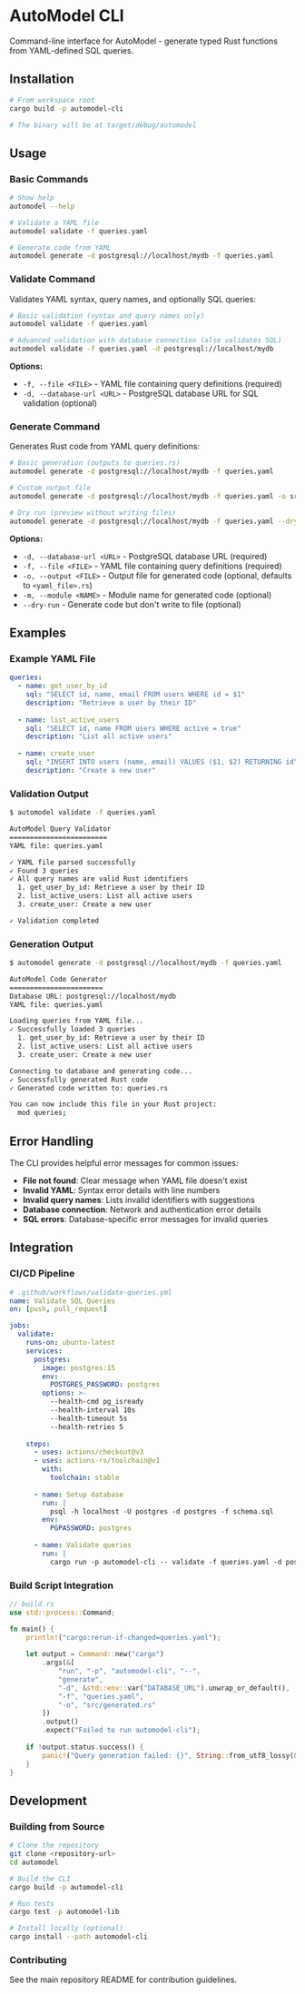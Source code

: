 # AutoModel CLI

Command-line interface for AutoModel - generate typed Rust functions from YAML-defined SQL queries.

## Installation

```bash
# From workspace root
cargo build -p automodel-cli

# The binary will be at target/debug/automodel
```

## Usage

### Basic Commands

```bash
# Show help
automodel --help

# Validate a YAML file
automodel validate -f queries.yaml

# Generate code from YAML
automodel generate -d postgresql://localhost/mydb -f queries.yaml
```

### Validate Command

Validates YAML syntax, query names, and optionally SQL queries:

```bash
# Basic validation (syntax and query names only)
automodel validate -f queries.yaml

# Advanced validation with database connection (also validates SQL)
automodel validate -f queries.yaml -d postgresql://localhost/mydb
```

**Options:**
- `-f, --file <FILE>` - YAML file containing query definitions (required)
- `-d, --database-url <URL>` - PostgreSQL database URL for SQL validation (optional)

### Generate Command

Generates Rust code from YAML query definitions:

```bash
# Basic generation (outputs to queries.rs)
automodel generate -d postgresql://localhost/mydb -f queries.yaml

# Custom output file
automodel generate -d postgresql://localhost/mydb -f queries.yaml -o src/database.rs

# Dry run (preview without writing files)
automodel generate -d postgresql://localhost/mydb -f queries.yaml --dry-run
```

**Options:**
- `-d, --database-url <URL>` - PostgreSQL database URL (required)
- `-f, --file <FILE>` - YAML file containing query definitions (required)
- `-o, --output <FILE>` - Output file for generated code (optional, defaults to `<yaml_file>.rs`)
- `-m, --module <NAME>` - Module name for generated code (optional)
- `--dry-run` - Generate code but don't write to file (optional)

## Examples

### Example YAML File

```yaml
queries:
  - name: get_user_by_id
    sql: "SELECT id, name, email FROM users WHERE id = $1"
    description: "Retrieve a user by their ID"
    
  - name: list_active_users
    sql: "SELECT id, name FROM users WHERE active = true"
    description: "List all active users"
    
  - name: create_user
    sql: "INSERT INTO users (name, email) VALUES ($1, $2) RETURNING id"
    description: "Create a new user"
```

### Validation Output

```bash
$ automodel validate -f queries.yaml

AutoModel Query Validator
========================
YAML file: queries.yaml

✓ YAML file parsed successfully
✓ Found 3 queries
✓ All query names are valid Rust identifiers
  1. get_user_by_id: Retrieve a user by their ID
  2. list_active_users: List all active users
  3. create_user: Create a new user

✓ Validation completed
```

### Generation Output

```bash
$ automodel generate -d postgresql://localhost/mydb -f queries.yaml

AutoModel Code Generator
=======================
Database URL: postgresql://localhost/mydb
YAML file: queries.yaml

Loading queries from YAML file...
✓ Successfully loaded 3 queries
  1. get_user_by_id: Retrieve a user by their ID
  2. list_active_users: List all active users
  3. create_user: Create a new user

Connecting to database and generating code...
✓ Successfully generated Rust code
✓ Generated code written to: queries.rs

You can now include this file in your Rust project:
  mod queries;
```

## Error Handling

The CLI provides helpful error messages for common issues:

- **File not found**: Clear message when YAML file doesn't exist
- **Invalid YAML**: Syntax error details with line numbers
- **Invalid query names**: Lists invalid identifiers with suggestions
- **Database connection**: Network and authentication error details
- **SQL errors**: Database-specific error messages for invalid queries

## Integration

### CI/CD Pipeline

```yaml
# .github/workflows/validate-queries.yml
name: Validate SQL Queries
on: [push, pull_request]

jobs:
  validate:
    runs-on: ubuntu-latest
    services:
      postgres:
        image: postgres:15
        env:
          POSTGRES_PASSWORD: postgres
        options: >-
          --health-cmd pg_isready
          --health-interval 10s
          --health-timeout 5s
          --health-retries 5
    
    steps:
      - uses: actions/checkout@v3
      - uses: actions-rs/toolchain@v1
        with:
          toolchain: stable
      
      - name: Setup database
        run: |
          psql -h localhost -U postgres -d postgres -f schema.sql
        env:
          PGPASSWORD: postgres
          
      - name: Validate queries
        run: |
          cargo run -p automodel-cli -- validate -f queries.yaml -d postgresql://postgres:postgres@localhost/postgres
```

### Build Script Integration

```rust
// build.rs
use std::process::Command;

fn main() {
    println!("cargo:rerun-if-changed=queries.yaml");
    
    let output = Command::new("cargo")
        .args(&[
            "run", "-p", "automodel-cli", "--",
            "generate",
            "-d", &std::env::var("DATABASE_URL").unwrap_or_default(),
            "-f", "queries.yaml",
            "-o", "src/generated.rs"
        ])
        .output()
        .expect("Failed to run automodel-cli");
        
    if !output.status.success() {
        panic!("Query generation failed: {}", String::from_utf8_lossy(&output.stderr));
    }
}
```

## Development

### Building from Source

```bash
# Clone the repository
git clone <repository-url>
cd automodel

# Build the CLI
cargo build -p automodel-cli

# Run tests
cargo test -p automodel-lib

# Install locally (optional)
cargo install --path automodel-cli
```

### Contributing

See the main repository README for contribution guidelines.
